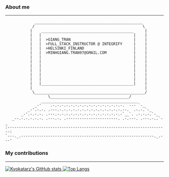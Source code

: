 ### About me
---
```
             ________________________________________________
            /                                                \
           |    _________________________________________     |
           |   |                                         |    |
           |   |  >GIANG_TRAN                            |    |
           |   |  >FULL_STACK_INSTRUCTOR @ INTEGRIFY     |    |
           |   |  >HELSINKI_FINLAND                      |    |
           |   |  >MINHGIANG.TRAN97@GMAIL.COM            |    |
           |   |                                         |    |
           |   |                                         |    |
           |   |                                         |    |
           |   |                                         |    |
           |   |                                         |    |
           |   |                                         |    |
           |   |_________________________________________|    |
           |                                                  |
            \_________________________________________________/
                   \___________________________________/
                ___________________________________________
             _-'    .-.-.-.-.-.-.-.-.-.-.-.-.-.-.-.-.  --- `-_
          _-'.-.-. .---.-.-.-.-.-.-.-.-.-.-.-.-.-.-.--.  .-.-.`-_
       _-'.-.-.-. .---.-.-.-.-.-.-.-.-.-.-.-.-.-.-.-`__`. .-.-.-.`-_
   _--.-.-.-.-.-. .---.-. .-----------------------. .-.---. .---.-..`-_
:-----------------------------------------------------------------------:
`---._.-----------------------------------------------------------._.---'

```

### My contributions
--- 
[![Kyokatarz's GitHub stats](https://github-readme-stats.vercel.app/api?username=kyokatarz&count_private=true&show_icons=true&theme=radical)
](https://github.com/anuraghazra/github-readme-stats) 
[![Top Langs](https://github-readme-stats.vercel.app/api/top-langs/?username=kyokatarz&count_private=true&show_icons=true&theme=radical&hide=shell&langs_count=5&layout=compact)](https://github.com/anuraghazra/github-readme-stats)
